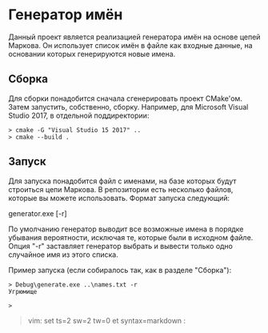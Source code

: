 # Генератор имён

Данный проект является реализацией генератора имён на основе цепей Маркова. Он использует список имён в файле как входные данные, на основании которых генерируются новые имена.

## Сборка

Для сборки понадобится сначала сгенерировать проект CMake'ом. Затем запустить, собственно, сборку. Например, для Microsoft Visual Studio 2017, в отдельной поддиректории:

    > cmake -G "Visual Studio 15 2017" ..
    > cmake --build .
    
## Запуск

Для запуска понадобится файл с именами, на базе которых будут строиться цепи Маркова. В репозитории есть несколько файлов, которые вы можете использовать. Формат запуска следующий:

   generator.exe <file with sample names> [-r]
   
По умолчанию генератор выводит все возможные имена в порядке убывания вероятности, исключая те, которые были в исходном файле. Опция "-r" заставляет генератор выбрать и вывести только одно случайное имя из этого списка.

Пример запуска (если собиралось так, как в разделе "Сборка"):

    > Debug\generate.exe ..\names.txt -r
    Угрюмище
    
    >
    
> vim: set ts=2 sw=2 tw=0 et syntax=markdown :
